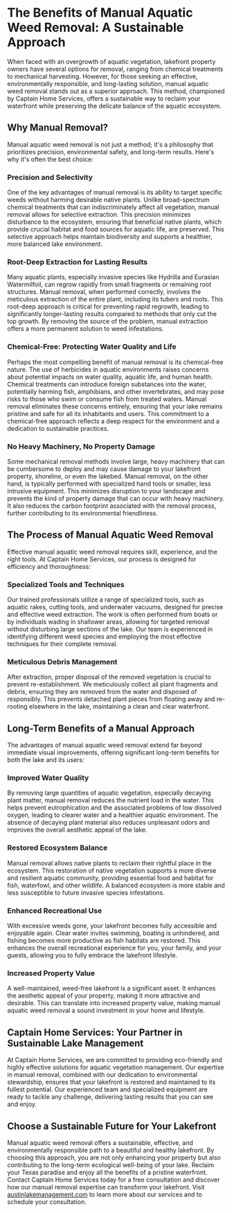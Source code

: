 # The Benefits of Manual Aquatic Weed Removal: A Sustainable Approach

When faced with an overgrowth of aquatic vegetation, lakefront property owners have several options for removal, ranging from chemical treatments to mechanical harvesting. However, for those seeking an effective, environmentally responsible, and long-lasting solution, manual aquatic weed removal stands out as a superior approach. This method, championed by Captain Home Services, offers a sustainable way to reclaim your waterfront while preserving the delicate balance of the aquatic ecosystem.

## Why Manual Removal?

Manual aquatic weed removal is not just a method; it's a philosophy that prioritizes precision, environmental safety, and long-term results. Here's why it's often the best choice:

### Precision and Selectivity

One of the key advantages of manual removal is its ability to target specific weeds without harming desirable native plants. Unlike broad-spectrum chemical treatments that can indiscriminately affect all vegetation, manual removal allows for selective extraction. This precision minimizes disturbance to the ecosystem, ensuring that beneficial native plants, which provide crucial habitat and food sources for aquatic life, are preserved. This selective approach helps maintain biodiversity and supports a healthier, more balanced lake environment.

### Root-Deep Extraction for Lasting Results

Many aquatic plants, especially invasive species like Hydrilla and Eurasian Watermilfoil, can regrow rapidly from small fragments or remaining root structures. Manual removal, when performed correctly, involves the meticulous extraction of the entire plant, including its tubers and roots. This root-deep approach is critical for preventing rapid regrowth, leading to significantly longer-lasting results compared to methods that only cut the top growth. By removing the source of the problem, manual extraction offers a more permanent solution to weed infestations.

### Chemical-Free: Protecting Water Quality and Life

Perhaps the most compelling benefit of manual removal is its chemical-free nature. The use of herbicides in aquatic environments raises concerns about potential impacts on water quality, aquatic life, and human health. Chemical treatments can introduce foreign substances into the water, potentially harming fish, amphibians, and other invertebrates, and may pose risks to those who swim or consume fish from treated waters. Manual removal eliminates these concerns entirely, ensuring that your lake remains pristine and safe for all its inhabitants and users. This commitment to a chemical-free approach reflects a deep respect for the environment and a dedication to sustainable practices.

### No Heavy Machinery, No Property Damage

Some mechanical removal methods involve large, heavy machinery that can be cumbersome to deploy and may cause damage to your lakefront property, shoreline, or even the lakebed. Manual removal, on the other hand, is typically performed with specialized hand tools or smaller, less intrusive equipment. This minimizes disruption to your landscape and prevents the kind of property damage that can occur with heavy machinery. It also reduces the carbon footprint associated with the removal process, further contributing to its environmental friendliness.

## The Process of Manual Aquatic Weed Removal

Effective manual aquatic weed removal requires skill, experience, and the right tools. At Captain Home Services, our process is designed for efficiency and thoroughness:

### Specialized Tools and Techniques

Our trained professionals utilize a range of specialized tools, such as aquatic rakes, cutting tools, and underwater vacuums, designed for precise and effective weed extraction. The work is often performed from boats or by individuals wading in shallower areas, allowing for targeted removal without disturbing large sections of the lake. Our team is experienced in identifying different weed species and employing the most effective techniques for their complete removal.

### Meticulous Debris Management

After extraction, proper disposal of the removed vegetation is crucial to prevent re-establishment. We meticulously collect all plant fragments and debris, ensuring they are removed from the water and disposed of responsibly. This prevents detached plant pieces from floating away and re-rooting elsewhere in the lake, maintaining a clean and clear waterfront.

## Long-Term Benefits of a Manual Approach

The advantages of manual aquatic weed removal extend far beyond immediate visual improvements, offering significant long-term benefits for both the lake and its users:

### Improved Water Quality

By removing large quantities of aquatic vegetation, especially decaying plant matter, manual removal reduces the nutrient load in the water. This helps prevent eutrophication and the associated problems of low dissolved oxygen, leading to clearer water and a healthier aquatic environment. The absence of decaying plant material also reduces unpleasant odors and improves the overall aesthetic appeal of the lake.

### Restored Ecosystem Balance

Manual removal allows native plants to reclaim their rightful place in the ecosystem. This restoration of native vegetation supports a more diverse and resilient aquatic community, providing essential food and habitat for fish, waterfowl, and other wildlife. A balanced ecosystem is more stable and less susceptible to future invasive species infestations.

### Enhanced Recreational Use

With excessive weeds gone, your lakefront becomes fully accessible and enjoyable again. Clear water invites swimming, boating is unhindered, and fishing becomes more productive as fish habitats are restored. This enhances the overall recreational experience for you, your family, and your guests, allowing you to fully embrace the lakefront lifestyle.

### Increased Property Value

A well-maintained, weed-free lakefront is a significant asset. It enhances the aesthetic appeal of your property, making it more attractive and desirable. This can translate into increased property value, making manual aquatic weed removal a sound investment in your home and lifestyle.

## Captain Home Services: Your Partner in Sustainable Lake Management

At Captain Home Services, we are committed to providing eco-friendly and highly effective solutions for aquatic vegetation management. Our expertise in manual removal, combined with our dedication to environmental stewardship, ensures that your lakefront is restored and maintained to its fullest potential. Our experienced team and specialized equipment are ready to tackle any challenge, delivering lasting results that you can see and enjoy.

## Choose a Sustainable Future for Your Lakefront

Manual aquatic weed removal offers a sustainable, effective, and environmentally responsible path to a beautiful and healthy lakefront. By choosing this approach, you are not only enhancing your property but also contributing to the long-term ecological well-being of your lake. Reclaim your Texas paradise and enjoy all the benefits of a pristine waterfront. Contact Captain Home Services today for a free consultation and discover how our manual removal expertise can transform your lakefront. Visit [austinlakemanagement.com](https://austinlakemanagement.com) to learn more about our services and to schedule your consultation.

